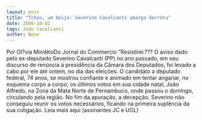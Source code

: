 ```yaml
---
layout: post
title: "Tchau, um beijo: Severino Cavalcanti amarga derrota"
date: 2006-10-02
tags: João Cavalcanti
author: None
---
```

Por Ol?via MindêloDo Jornal do Commercio
“Resistirei.??? O aviso dado pelo ex-deputado Severino Cavalcanti (PP) no ano passado, em seu discurso de renúncia à presidência da Câmara dos Deputados, foi levado a cabo por ele até ontem, no dia das eleições. 
O candidato a deputado federal, 74 anos, se mostrou confiante e animado em tentar angariar, no esquema corpo a corpo, os últimos votos em sua cidade natal, João Alfredo, na Zona da Mata Norte de Pernambuco, onde passou o domingo, circulando pela região. 
No fim da apuração, a decepção. Severino não conseguiu reunir os votos necessários, ficando na primeira suplência da sua coligação.
Leia mais aqui&nbsp;(assinantes JC e UOL) 